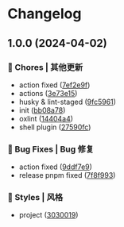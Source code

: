 # Changelog

## 1.0.0 (2024-04-02)


### 🎫 Chores | 其他更新

* action fixed ([7ef2e9f](https://github.com/JdesEva/wexgo/commit/7ef2e9feeb016ae95d261866c5f3994badd5352b))
* actions ([3e73e15](https://github.com/JdesEva/wexgo/commit/3e73e15d451bce0d7b2881fd7e88ff33a48f28fb))
* husky & lint-staged ([9fc5961](https://github.com/JdesEva/wexgo/commit/9fc596123711c78cc5fd41ca448843c0ae49241b))
* init ([bb08a78](https://github.com/JdesEva/wexgo/commit/bb08a78263bce980b013fea040fb9b419e36eefe))
* oxlint ([14404a4](https://github.com/JdesEva/wexgo/commit/14404a454b3ecb892857dbe99295948a883fe17c))
* shell plugin ([27590fc](https://github.com/JdesEva/wexgo/commit/27590fc28911fc7cadd7bf94bcf0c24a98e74fe8))


### 🐛 Bug Fixes | Bug 修复

* action fixed ([9ddf7e9](https://github.com/JdesEva/wexgo/commit/9ddf7e98f1433f13574a6795b59d766e059a0a4c))
* release pnpm fixed ([7f8f993](https://github.com/JdesEva/wexgo/commit/7f8f993badbbc9e42a0806b75c035f114559bb5b))


### 💄 Styles | 风格

* project ([3030019](https://github.com/JdesEva/wexgo/commit/303001967324885d954b6e3acd7f548bdafd460b))
